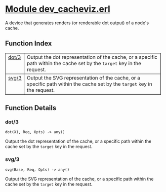 # [Module dev_cacheviz.erl](https://github.com/permaweb/HyperBEAM/blob/main/src/dev_cacheviz.erl)




A device that generates renders (or renderable dot output) of a node's
cache.

<a name="index"></a>

## Function Index ##


<table width="100%" border="1" cellspacing="0" cellpadding="2" summary="function index"><tr><td valign="top"><a href="#dot-3">dot/3</a></td><td>Output the dot representation of the cache, or a specific path within
the cache set by the <code>target</code> key in the request.</td></tr><tr><td valign="top"><a href="#svg-3">svg/3</a></td><td>Output the SVG representation of the cache, or a specific path within
the cache set by the <code>target</code> key in the request.</td></tr></table>


<a name="functions"></a>

## Function Details ##

<a name="dot-3"></a>

### dot/3 ###

`dot(X1, Req, Opts) -> any()`

Output the dot representation of the cache, or a specific path within
the cache set by the `target` key in the request.

<a name="svg-3"></a>

### svg/3 ###

`svg(Base, Req, Opts) -> any()`

Output the SVG representation of the cache, or a specific path within
the cache set by the `target` key in the request.

